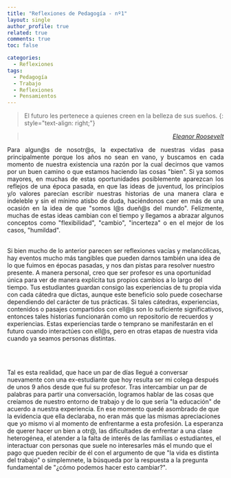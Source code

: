 ```yaml
---
title: "Reflexiones de Pedagogía - nº1"
layout: single
author_profile: true
related: true
comments: true
toc: false

categories:
  - Reflexiones
tags:
  - Pedagogía
  - Trabajo
  - Reflexiones
  - Pensamientos
---
```


> El futuro les pertenece a quienes creen en la belleza de sus sueños.
{: style="text-align: right;"}

> <cite style="text-align: right; display: block;"><a href="https://proverbia.net/cita/13461-el-futuro-pertenece-a-quienes-creen-en-la-belleza-">Eleanor Roosevelt</a></cite>

<p align="justify" markdown="1">
Para algun@s de nosotr@s, la expectativa de nuestras vidas pasa principalmente porque los años no sean en vano, y buscamos en cada momento de nuestra existencia una razón por la cual decirnos que vamos por un buen camino o que estamos haciendo las cosas "bien". Si ya somos mayores, en muchas de estas oportunidades posiblemente aparezcan los reflejos de una época pasada, en que las ideas de juventud, los principios y/o valores parecían escribir nuestras historias de una manera clara e indeleble y sin el mínimo atisbo de duda, haciéndonos caer en más de una ocasión en la idea de que "somos l@s dueñ@s del mundo". Felizmente, muchas de estas ideas  cambian con el tiempo y llegamos a abrazar algunos conceptos como "flexibilidad", "cambio", "incerteza"  o en el mejor de los casos, "humildad".

<br>
<br>

Si bien mucho de lo anterior parecen ser reflexiones vacías y melancólicas, hay eventos mucho más tangibles que pueden darnos también una idea de lo que fuimos en épocas pasadas, y nos dan pistas para resolver nuestro presente. A manera personal, creo que ser profesor es una oportunidad única para ver de manera explícita tus propios cambios a lo largo del tiempo. Tus estudiantes guardan consigo las experiencias de tu propia vida con cada cátedra que dictas, aunque este beneficio solo puede cosecharse dependiendo del carácter de tus prácticas. Si tales cátedras, experiencias, contenidos o pasajes compartidos con ell@s son lo suficiente significativos, entonces tales historias funcionarán como un repositorio de recuerdos y experiencias. Estas experiencias tarde o temprano se manifestarán en el futuro cuando interactúes con ell@s, pero en otras etapas de nuestra vida cuando ya seamos personas distintas.

<br>
<br>

Tal es esta realidad, que hace un par de días llegué a conversar nuevamente con una ex-estudiante que hoy resulta ser mi colega después de unos 9 años desde que fui su profesor. Tras intercambiar un par de palabras para partir una conversación, logramos hablar de las cosas que creíamos de nuestro entorno de trabajo y de lo que sería "la educación" de acuerdo a nuestra experiencia. En ese momento quedé asombrado de que la evidencia que ella declaraba, no eran más que las mismas apreciaciones que yo mismo vi al momento de enfrentarme a esta profesión. La esperanza de querer hacer un bien a otr@, las dificultades de enfrentar a una clase heterogénea, el atender a la falta de interés de las familias o estudiantes, el interactuar con personas que suele no interesarles más el mundo que el pago que pueden recibir de él con el argumento de que "la vida es distinta del trabajo" o simplemnete, la búsqueda por la respuesta a la pregunta fundamental de "¿cómo podemos hacer esto cambiar?".

</p>
